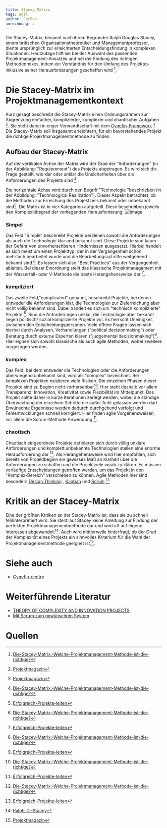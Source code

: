 ```yaml
---
title: Stacey_Matrix
tags: agil 
author: CatPec
anrechnung: a
---
```

Die Stacey-Matrix, benannt nach ihrem Begründer Ralph Douglas Stacey, einem britischen Organisationstheoretiker und Managementprofessor, diente ursprünglich zur erleichterten Entscheidungsfindung in komplexen Situationen. Heutzutage hilft sie bei der Auswahl des passenden Projektmanagement-Ansatzes und bei der Findung des richtigen Methodenmixes, indem ein Verständnis für den Umfang des Projektes inklusive seiner Herausforderungen geschaffen wird [^1].

# Die Stacey-Matrix im Projektmanagementkontext

Kurz gesagt beschreibt die Stacey-Matrix einen Ordnungsrahmen zur Abgrenzung einfacher, komplizierter, komplexer und chaotischer Aufgaben [^2]. Sie steht dabei in enger Verwandtschaft mit dem [Cynefin-Framework](https://github.com/ManagingProjectsSuccessfully/ManagingProjectsSuccessfully.github.io/blob/main/kb/Cynefin-Framework.md)  [^3].
Die Stacey-Matrix soll insgesamt erleichtern, für ein bevorstehendes Projekt die richtige Projektmanagementmethode zu finden. 

## Aufbau der Stacey-Matrix

Auf der vertikalen Achse der Matrix wird der Grad der "Anforderungen" (in der Abbildung: "Requierement") des Projekts abgetragen. Es wird sich die Frage gestellt, wie klar oder unklar die Unsicherheiten über die Anforderungen des Projekts sind [^1]. 

Die horizontale Achse wird durch den Begriff "Technologie "beschrieben (in der Abbildung: "Technological Realization"). Dieser Aspekt betrachtet, ob die Methoden zur Erreichung des Projektziels bekannt oder unbekannt sind[^4]. Die Matrix ist in vier Kategorien aufgeteilt. Diese beschreiben jeweils den Komplexitätsgrad der vorliegenden Herausforderung:
![image](https://github.com/CatPec/ManagingProjectsSuccessfully.github.io/blob/main/kb/Stacey_Matrix/Stacey-Matrix-Stacey-1996-adapted-to-software-development.png)

### Simpel

Das Feld "Simple" beschreibt Projekte bei denen sowohl die Anforderungen als auch die Technologie klar und bekannt sind. Diese Projekte sind kaum der Gefahr von unvorhersehbaren Hindernissen ausgesetzt. Hierbei handelt es sich meist um einen Projekttyp, der in der Vergangenheit schon mehrfach bearbeitet wurde und die Bearbeitungsschritte weitgehend bekannt sind [^1]. Es lassen sich also "Best Practices" aus der Vergangenheit ableiten. Bei dieser Einordnung stellt das klassische Projektmanagement mit der Wasserfall- oder V-Methode die beste Herangehensweise dar [^4].

### kompliziert

Das zweite Feld,"complicated" genannt, beschreibt Projekte, bei denen entweder die Anforderungen klar, die Technologien zur Zielerreichung aber nicht völlig bekannt sind. Dabei handelt es sich um "technisch komplizierte" Projekte [^1]. 
Sind die Anforderungen unklar, die Technologie aber bekannt liegen politisch/ sozial komplizierte Projekte vor. Es herrscht Uneinigkeit zwischen den Entscheidungspersonen. Viele offene Fragen lassen sich hierbei durch Analysen, Verhandlungen ("political decisionmaking") oder Beratung durch externe Experten klären ("judgemental decisionmaking")[^4]. Hier eignen sich sowohl klassische als auch agile Methoden, wobei zweitere vorgezogen werden.

### komplex
Das Feld, bei dem entweder die Technologien oder die Anforderungen überwiegend unbekannt sind, wird als "complex" bezeichnet. Bei komplexen Projekten existieren viele Risiken. Die einzelnen Phasen dieser Projekte sind zu Beginn nicht vorhersehbar[^1]. Hier steht deshalb vor allem Transparenz, Innovation, Kreativität sowie Flexibilität im Mittelpunkt. Das Projekt sollte daher in kurze Iterationen zerlegt werden, wobei die ständige Überwachung der einzelnen Schritte nie außer Acht gelassen werden darf. Erwünschte Ergebnisse werden dadurch durchgehend verfolgt und Fehlentwicklungen schnell korrigiert. Hier finden agile Vorgehensweisen, vor allem die Scrum-Methode Anwendung [^4].

### chaotisch
Chaotisch eingeordnete Projekte definieren sich durch völlig unklare Anforderungen und komplett unbekannte Technologien stellen eine enorme Herausforderung dar [^1]. Als Herangehensweise wird hier empfohlen, sich bereits von Projektbeginn ein gewisses Maß an Klarheit über die Anforderungen zu schaffen und die Projektziele vorab zu klären. Es müssen vorläufige Entscheidungen getroffen werden, um das Projekt in den "Komplex-Bereich" verschieben zu können. Agile Methoden hier sind besonders [Design Thinking](https://github.com/ManagingProjectsSuccessfully/ManagingProjectsSuccessfully.github.io/blob/main/kb/Design_Thinking.md) , [Kanban](https://github.com/ManagingProjectsSuccessfully/ManagingProjectsSuccessfully.github.io/blob/main/kb/Kanban.md)  und [Scrum](https://github.com/ManagingProjectsSuccessfully/ManagingProjectsSuccessfully.github.io/blob/main/kb/SCRUM.md) [^4].

# Kritik an der Stacey-Matrix

Eine der größten Kritiken an der Stacey-Matrix ist, dass sie zu schnell fehlinterpretiert wird. Sie stellt laut Stacey keine Anleitung zur Findung der perfekten Projektmanagementmethode dar und wird oft auf eigene Interessen abgewandelt[^5].
Auch wird mittlerweile hinterfragt, ob der Grad der Komplexität eines Projekts ein sinnvolles Kriterium für die Wahl der Projektmanagementmethode geeignet ist[^3].

# Siehe auch

* [Cynefin-centre](https://cynefincentre.com/the-cynefin-framework/)

# Weiterführende Literatur

* [THEORY OF COMPLEXITY AND INNOVATION PROJECTS](http://symorg.fon.bg.ac.rs/proceedings/papers/21%20-%20PROJECT%20MANAGEMENT.pdf#page=71)
* [Mit Scrum zum gewünschten System](https://link.springer.com/content/pdf/10.1007/978-3-658-10721-5.pdf)

# Quellen

[^1]: [Die-Stacey-Matrix:-Welche-Projektmanagement-Methode-ist-die-richtige?](https://projekte-leicht-gemacht.de/blog/projektmanagement/stacey-matrix/)
[^2]: [Projektmagazin](https://www.projektmagazin.de/artikel/mit-der-stacey-matrix-zur-richtigen-pm-methode_1128468)
[^3]: [Projektmagazin](https://www.projektmagazin.de/glossarterm/stacey-matrix)
[^4]: [Erfolgreich-Projekte-leiten](https://erfolgreich-projekte-leiten.de/stacey-matrix/)
[^5]: [Ralph-D.-Stacey](https://en.wikipedia.org/wiki/Ralph_D._Stacey)




